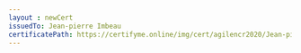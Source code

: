 ```yaml
--- 
layout : newCert 
issuedTo: Jean-pierre Imbeau 
certificatePath: https://certifyme.online/img/cert/agilencr2020/Jean-pierreImbeau_8d052.png
--- 
```

